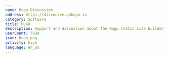 ```yaml
---
name: Hugo Discussion
address: https://discourse.gohugo.io
category: Software
title: HUGO
description: Support and discussion about the Hugo static site builder.
userCount: 7839
icon: hugo.png
activity: high
language: en_US
---
```

